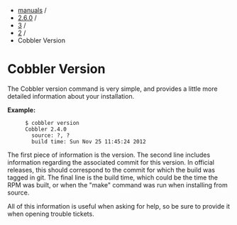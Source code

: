 
<!-- begin content -->

<div id="wrap" class="container">
 <div class="row">
  <div class="span8">
<ul class="breadcrumb"><li><a href="/manuals">manuals</a> <span class="divider">/</span></li><li><a href="/manuals/2.6.0">2.6.0</a> <span class="divider">/</span></li><li><a href="/manuals/2.6.0/3_-_General_Topics.html">3</a> <span class="divider">/</span></li><li><a href="/manuals/2.6.0/3/2_-_Cobbler_Direct_Commands.html">2</a> <span class="divider">/</span></li><li class="active">Cobbler Version</li></ul>
   <h1>Cobbler Version</h1>
<p>The Cobbler version command is very simple, and provides a little more detailed information about your installation.</p>

<p><strong>Example:</strong></p>

<p><figure class="highlight"><pre><code class="language-bash" data-lang="bash">$ cobbler version
Cobbler 2.4.0
  source: ?, ?
  build time: Sun Nov 25 11:45:24 2012</code></pre></figure></p>

<p>The first piece of information is the version. The second line includes information regarding the associated commit for this version. In official releases, this should correspond to the commit for which the build was tagged in git. The final line is the build time, which could be the time the RPM was built, or when the "make" command was run when installing from source.</p>

<p>All of this information is useful when asking for help, so be sure to provide it when opening trouble tickets.</p>
